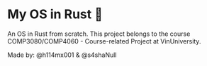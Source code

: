 # My OS in Rust 🦀

An OS in Rust from scratch. This project belongs to the course COMP3080/COMP4060 - Course-related Project at VinUniversity. 

Made by: @h114mx001 & @s4shaNull